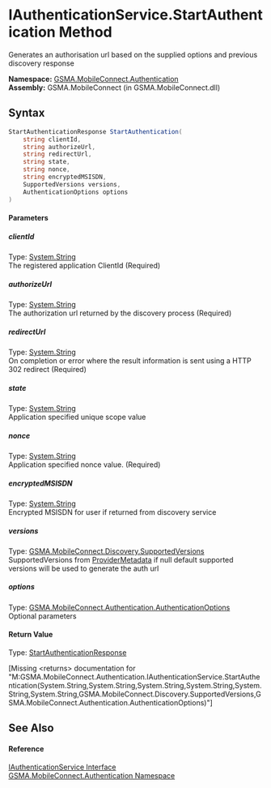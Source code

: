IAuthenticationService.StartAuthentication Method
=================================================
Generates an authorisation url based on the supplied options and previous discovery response

**Namespace:** [GSMA.MobileConnect.Authentication][1]  
**Assembly:** GSMA.MobileConnect (in GSMA.MobileConnect.dll)

Syntax
------

```csharp
StartAuthenticationResponse StartAuthentication(
	string clientId,
	string authorizeUrl,
	string redirectUrl,
	string state,
	string nonce,
	string encryptedMSISDN,
	SupportedVersions versions,
	AuthenticationOptions options
)
```

#### Parameters

##### *clientId*
Type: [System.String][2]  
The registered application ClientId (Required)

##### *authorizeUrl*
Type: [System.String][2]  
The authorization url returned by the discovery process (Required)

##### *redirectUrl*
Type: [System.String][2]  
On completion or error where the result information is sent using a HTTP 302 redirect (Required)

##### *state*
Type: [System.String][2]  
Application specified unique scope value

##### *nonce*
Type: [System.String][2]  
Application specified nonce value. (Required)

##### *encryptedMSISDN*
Type: [System.String][2]  
Encrypted MSISDN for user if returned from discovery service

##### *versions*
Type: [GSMA.MobileConnect.Discovery.SupportedVersions][3]  
SupportedVersions from [ProviderMetadata][4] if null default supported versions will be used to generate the auth url

##### *options*
Type: [GSMA.MobileConnect.Authentication.AuthenticationOptions][5]  
Optional parameters

#### Return Value
Type: [StartAuthenticationResponse][6]  

[Missing &lt;returns> documentation for "M:GSMA.MobileConnect.Authentication.IAuthenticationService.StartAuthentication(System.String,System.String,System.String,System.String,System.String,System.String,GSMA.MobileConnect.Discovery.SupportedVersions,GSMA.MobileConnect.Authentication.AuthenticationOptions)"]


See Also
--------

#### Reference
[IAuthenticationService Interface][7]  
[GSMA.MobileConnect.Authentication Namespace][1]  

[1]: ../README.md
[2]: http://msdn.microsoft.com/en-us/library/s1wwdcbf
[3]: ../../GSMA.MobileConnect.Discovery/SupportedVersions/README.md
[4]: ../../GSMA.MobileConnect.Discovery/ProviderMetadata/README.md
[5]: ../AuthenticationOptions/README.md
[6]: ../StartAuthenticationResponse/README.md
[7]: README.md
[8]: ../../_icons/Help.png